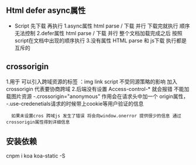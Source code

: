 ## Html defer async属性
 - Script  先下载 再执行
1.async属性
  html parse / 下载 并行
  下载完就执行 顺序无法控制
2.defer属性
  html parse / 下载 并行
  整个文档加载完成之后 按照script在文档中出现的顺序执行
3.没有属性
  HTML parse 和 js下载 执行都是互斥的


## crossorigin 
  1.用于 可以引入跨域资源的标签 ：img link script 不受同源策略的影响
  加入crossorigin 代表要协商跨域
  2.后端没有设置 Access-control-*   就会报错 不能加载图片资源
  -.crossorigin="anonymous" 作用会在请求头中加一个 origin属性， 
  -.use-credenetials请求的时候带上cookie等用户验证的信息


      如果未设置cros 跨域js 发生了错误 将会向window.onerror 提供很少的信息 通过crossorigin属性得到详细信息

## 安装依赖
  cnpm i koa koa-static -S